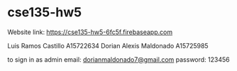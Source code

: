 # cse135-hw5

 Website link: https://cse135-hw5-6fc5f.firebaseapp.com

Luis Ramos Castillo A15722634
Dorian Alexis Maldonado A15725985

to sign in as admin
	email: dorianmaldonado7@gmail.com
	password: 123456
